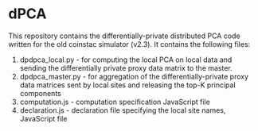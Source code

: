 # dPCA
This repository contains the differentially-private distributed PCA code written for the old coinstac simulator (v2.3). It contains the following files:
1. dpdpca_local.py - for computing the local PCA on local data and sending the differentially private proxy data matrix to the master.
2. dpdpca_master.py - for aggregation of the differentially-private proxy data matrices sent by local sites and releasing the top-K principal components
3. computation.js - computation specification JavaScript file
4. declaration.js - declaration file specifying the local site names,  JavaScript file
